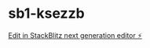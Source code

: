 # sb1-ksezzb

[Edit in StackBlitz next generation editor ⚡️](https://stackblitz.com/~/github.com/Navendu158/sb1-ksezzb)